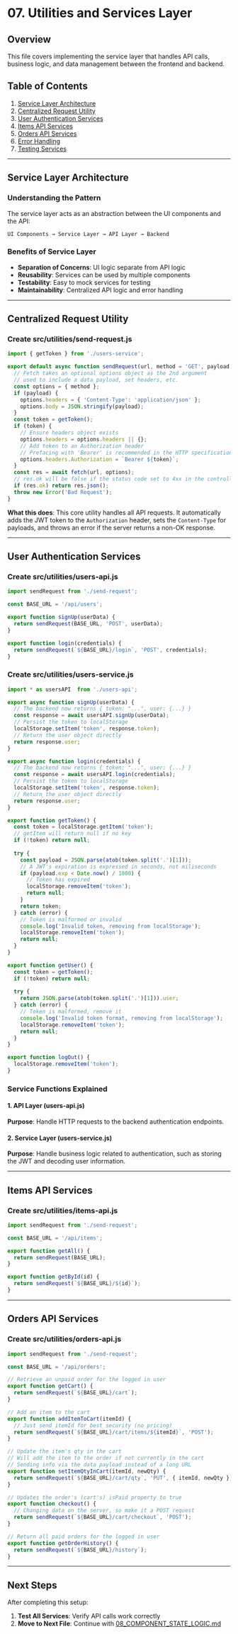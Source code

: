 # 07. Utilities and Services Layer

## Overview
This file covers implementing the service layer that handles API calls, business logic, and data management between the frontend and backend.

## Table of Contents
1. [Service Layer Architecture](#service-layer-architecture)
2. [Centralized Request Utility](#centralized-request-utility)
3. [User Authentication Services](#user-authentication-services)
4. [Items API Services](#items-api-services)
5. [Orders API Services](#orders-api-services)
6. [Error Handling](#error-handling)
7. [Testing Services](#testing-services)

---

## Service Layer Architecture

### Understanding the Pattern
The service layer acts as an abstraction between the UI components and the API:

```
UI Components → Service Layer → API Layer → Backend
```

### Benefits of Service Layer
- **Separation of Concerns**: UI logic separate from API logic
- **Reusability**: Services can be used by multiple components
- **Testability**: Easy to mock services for testing
- **Maintainability**: Centralized API logic and error handling

---

## Centralized Request Utility

### Create src/utilities/send-request.js
```javascript
import { getToken } from './users-service';

export default async function sendRequest(url, method = 'GET', payload = null) {
  // Fetch takes an optional options object as the 2nd argument
  // used to include a data payload, set headers, etc.
  const options = { method };
  if (payload) {
    options.headers = { 'Content-Type': 'application/json' };
    options.body = JSON.stringify(payload);
  }
  const token = getToken();
  if (token) {
    // Ensure headers object exists
    options.headers = options.headers || {};
    // Add token to an Authorization header
    // Prefacing with 'Bearer' is recommended in the HTTP specification
    options.headers.Authorization = `Bearer ${token}`;
  }
  const res = await fetch(url, options);
  // res.ok will be false if the status code set to 4xx in the controller action
  if (res.ok) return res.json();
  throw new Error('Bad Request');
}
```
**What this does**: This core utility handles all API requests. It automatically adds the JWT token to the `Authorization` header, sets the `Content-Type` for payloads, and throws an error if the server returns a non-OK response.

---

## User Authentication Services

### Create src/utilities/users-api.js
```javascript
import sendRequest from './send-request';

const BASE_URL = '/api/users';

export function signUp(userData) {
  return sendRequest(BASE_URL, 'POST', userData);
}

export function login(credentials) {
  return sendRequest(`${BASE_URL}/login`, 'POST', credentials);
}
```

### Create src/utilities/users-service.js
```javascript
import * as usersAPI  from './users-api';

export async function signUp(userData) {
  // The backend now returns { token: "...", user: {...} }
  const response = await usersAPI.signUp(userData);
  // Persist the token to localStorage
  localStorage.setItem('token', response.token);
  // Return the user object directly
  return response.user;
}

export async function login(credentials) {
  // The backend now returns { token: "...", user: {...} }
  const response = await usersAPI.login(credentials);
  // Persist the token to localStorage
  localStorage.setItem('token', response.token);
  // Return the user object directly
  return response.user;
}

export function getToken() {
  const token = localStorage.getItem('token');
  // getItem will return null if no key
  if (!token) return null;
  
  try {
    const payload = JSON.parse(atob(token.split('.')[1]));
    // A JWT's expiration is expressed in seconds, not miliseconds
    if (payload.exp < Date.now() / 1000) {
      // Token has expired
      localStorage.removeItem('token');
      return null;
    }
    return token;
  } catch (error) {
    // Token is malformed or invalid
    console.log('Invalid token, removing from localStorage');
    localStorage.removeItem('token');
    return null;
  }
}

export function getUser() {
  const token = getToken();
  if (!token) return null;
  
  try {
    return JSON.parse(atob(token.split('.')[1])).user;
  } catch (error) {
    // Token is malformed, remove it
    console.log('Invalid token format, removing from localStorage');
    localStorage.removeItem('token');
    return null;
  }
}

export function logOut() {
  localStorage.removeItem('token');
}
```

### Service Functions Explained

#### 1. API Layer (users-api.js)
**Purpose**: Handle HTTP requests to the backend authentication endpoints.

#### 2. Service Layer (users-service.js)
**Purpose**: Handle business logic related to authentication, such as storing the JWT and decoding user information.

---

## Items API Services

### Create src/utilities/items-api.js
```javascript
import sendRequest from './send-request';

const BASE_URL = '/api/items';

export function getAll() {
  return sendRequest(BASE_URL);
}

export function getById(id) {
  return sendRequest(`${BASE_URL}/${id}`);
}
```

---

## Orders API Services

### Create src/utilities/orders-api.js
```javascript
import sendRequest from './send-request';

const BASE_URL = '/api/orders';

// Retrieve an unpaid order for the logged in user
export function getCart() {
  return sendRequest(`${BASE_URL}/cart`);
}

// Add an item to the cart
export function addItemToCart(itemId) {
  // Just send itemId for best security (no pricing)
  return sendRequest(`${BASE_URL}/cart/items/${itemId}`, 'POST');
}

// Update the item's qty in the cart
// Will add the item to the order if not currently in the cart
// Sending info via the data payload instead of a long URL
export function setItemQtyInCart(itemId, newQty) {
  return sendRequest(`${BASE_URL}/cart/qty`, 'PUT', { itemId, newQty });
}

// Updates the order's (cart's) isPaid property to true
export function checkout() {
  // Changing data on the server, so make it a POST request
  return sendRequest(`${BASE_URL}/cart/checkout`, 'POST');
}

// Return all paid orders for the logged in user
export function getOrderHistory() {
  return sendRequest(`${BASE_URL}/history`);
}
```

---

## Next Steps

After completing this setup:

1. **Test All Services**: Verify API calls work correctly
2. **Move to Next File**: Continue with [08_COMPONENT_STATE_LOGIC.md](./08_COMPONENT_STATE_LOGIC.md)
